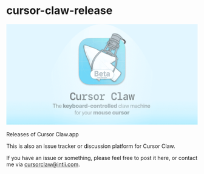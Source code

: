 # cursor-claw-release

![Banner](./banner.png)

Releases of Cursor Claw.app

This is also an issue tracker or discussion platform for Cursor Claw. 

If you have an issue or something, please feel free to post it here, or contact me via cursorclaw@intii.com.
